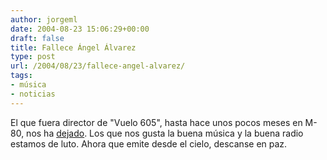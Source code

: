 ```yaml
---
author: jorgeml
date: 2004-08-23 15:06:29+00:00
draft: false
title: Fallece Ángel Álvarez
type: post
url: /2004/08/23/fallece-angel-alvarez/
tags:
- música
- noticias
---
```


El que fuera director de "Vuelo 605", hasta hace unos pocos meses en M-80, nos ha [dejado](http://www.elmundo.es/elmundo/2004/08/22/obituarios/1093181893.html). Los que nos gusta la buena música y la buena radio estamos de luto. Ahora que emite desde el cielo, descanse en paz.
